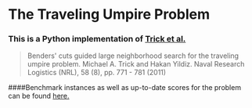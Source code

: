 # The Traveling Umpire Problem
### This is a Python implementation of [Trick et al.](http://onlinelibrary.wiley.com/doi/10.1002/nav.20482/abstract)
> Benders' cuts guided large neighborhood search for the traveling umpire problem. Michael A. Trick and Hakan Yildiz. Naval Research Logistics (NRL), 58 (8), pp. 771 - 781 (2011)

####Benchmark instances as well as up-to-date scores for the problem can be found [here.](https://benchmark.gent.cs.kuleuven.be/tup/en/problem/) 